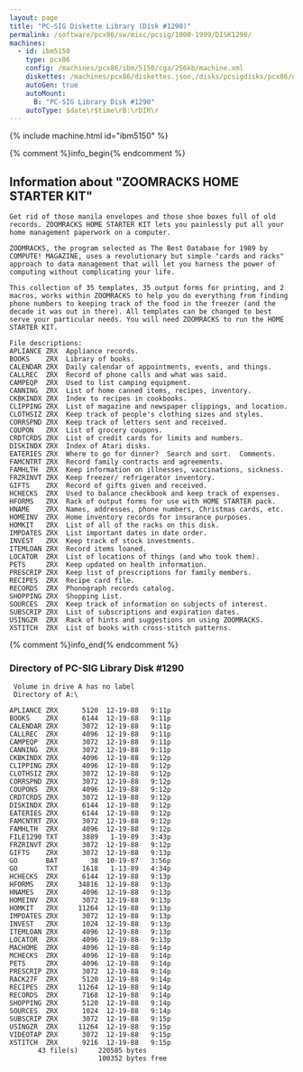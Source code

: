 ```yaml
---
layout: page
title: "PC-SIG Diskette Library (Disk #1290)"
permalink: /software/pcx86/sw/misc/pcsig/1000-1999/DISK1290/
machines:
  - id: ibm5150
    type: pcx86
    config: /machines/pcx86/ibm/5150/cga/256kb/machine.xml
    diskettes: /machines/pcx86/diskettes.json,/disks/pcsigdisks/pcx86/diskettes.json
    autoGen: true
    autoMount:
      B: "PC-SIG Library Disk #1290"
    autoType: $date\r$time\rB:\rDIR\r
---
```


{% include machine.html id="ibm5150" %}

{% comment %}info_begin{% endcomment %}

## Information about "ZOOMRACKS HOME STARTER KIT"

    Get rid of those manila envelopes and those shoe boxes full of old
    records. ZOOMRACKS HOME STARTER KIT lets you painlessly put all your
    home management paperwork on a computer.
    
    ZOOMRACKS, the program selected as The Best Database for 1989 by
    COMPUTE! MAGAZINE, uses a revolutionary but simple "cards and racks"
    approach to data management that will let you harness the power of
    computing without complicating your life.
    
    This collection of 35 templates, 35 output forms for printing, and 2
    macros, works within ZOOMRACKS to help you do everything from finding
    phone numbers to keeping track of the food in the freezer (and the
    decade it was out in there). All templates can be changed to best
    serve your particular needs. You will need ZOOMRACKS to run the HOME
    STARTER KIT.
    
    File descriptions:
    APLIANCE ZRX  Appliance records.
    BOOKS    ZRX  Library of books.
    CALENDAR ZRX  Daily calendar of appointments, events, and things.
    CALLREC  ZRX  Record of phone calls and what was said.
    CAMPEQP  ZRX  Used to list camping equipment.
    CANNING  ZRX  List of home canned items, recipes, inventory.
    CKBKINDX ZRX  Index to recipes in cookbooks.
    CLIPPING ZRX  List of magazine and newspaper clippings, and location.
    CLOTHSIZ ZRX  Keep track of people's clothing sizes and styles.
    CORRSPND ZRX  Keep track of letters sent and received.
    COUPON   ZRX  List of grocery coupons.
    CRDTCRDS ZRX  List of credit cards for limits and numbers.
    DISKINDX ZRX  Index of Atari disks.
    EATERIES ZRX  Where to go for dinner?  Search and sort.  Comments.
    FAMCNTRT ZRX  Record family contracts and agreements.
    FAMHLTH  ZRX  Keep information on illnesses, vaccinations, sickness.
    FRZRINVT ZRX  Keep freezer/ refrigerator inventory.
    GIFTS    ZRX  Record of gifts given and received.
    HCHECKS  ZRX  Used to balance checkbook and keep track of expenses.
    HFORMS   ZRX  Rack of output forms for use with HOME STARTER pack.
    HNAME    ZRX  Names, addresses, phone numbers, Christmas cards, etc.
    HOMEINV  ZRX  Home inventory records for insurance purposes.
    HOMKIT   ZRX  List of all of the racks on this disk.
    IMPDATES ZRX  List important dates in date order.
    INVEST   ZRX  Keep track of stock investments.
    ITEMLOAN ZRX  Record items loaned.
    LOCATOR  ZRX  List of locations of things (and who took them).
    PETS     ZRX  Keep updated on health information.
    PRESCRIP ZRX  Keep list of prescriptions for family members.
    RECIPES  ZRX  Recipe card file.
    RECORDS  ZRX  Phonograph records catalog.
    SHOPPING ZRX  Shopping List.
    SOURCES  ZRX  Keep track of information on subjects of interest.
    SUBSCRIP ZRX  List of subscriptions and expiration dates.
    USINGZR  ZRX  Rack of hints and suggestions on using ZOOMRACKS.
    XSTITCH  ZRX  List of books with cross-stitch patterns.
{% comment %}info_end{% endcomment %}


### Directory of PC-SIG Library Disk #1290

     Volume in drive A has no label
     Directory of A:\

    APLIANCE ZRX      5120  12-19-88   9:11p
    BOOKS    ZRX      6144  12-19-88   9:11p
    CALENDAR ZRX      3072  12-19-88   9:11p
    CALLREC  ZRX      4096  12-19-88   9:11p
    CAMPEQP  ZRX      3072  12-19-88   9:11p
    CANNING  ZRX      3072  12-19-88   9:11p
    CKBKINDX ZRX      4096  12-19-88   9:12p
    CLIPPING ZRX      4096  12-19-88   9:12p
    CLOTHSIZ ZRX      3072  12-19-88   9:12p
    CORRSPND ZRX      3072  12-19-88   9:12p
    COUPONS  ZRX      4096  12-19-88   9:12p
    CRDTCRDS ZRX      3072  12-19-88   9:12p
    DISKINDX ZRX      6144  12-19-88   9:12p
    EATERIES ZRX      6144  12-19-88   9:12p
    FAMCNTRT ZRX      3072  12-19-88   9:12p
    FAMHLTH  ZRX      4096  12-19-88   9:12p
    FILE1290 TXT      3889   1-19-89   3:43p
    FRZRINVT ZRX      3072  12-19-88   9:12p
    GIFTS    ZRX      3072  12-19-88   9:13p
    GO       BAT        38  10-19-87   3:56p
    GO       TXT      1618   1-13-89   4:34p
    HCHECKS  ZRX      6144  12-19-88   9:13p
    HFORMS   ZRX     34816  12-19-88   9:13p
    HNAMES   ZRX      4096  12-19-88   9:13p
    HOMEINV  ZRX      3072  12-19-88   9:13p
    HOMKIT   ZRX     11264  12-19-88   9:13p
    IMPDATES ZRX      3072  12-19-88   9:13p
    INVEST   ZRX      1024  12-19-88   9:13p
    ITEMLOAN ZRX      4096  12-19-88   9:13p
    LOCATOR  ZRX      4096  12-19-88   9:13p
    MACHOME  ZRX      4096  12-19-88   9:14p
    MCHECKS  ZRX      4096  12-19-88   9:14p
    PETS     ZRX      4096  12-19-88   9:14p
    PRESCRIP ZRX      3072  12-19-88   9:14p
    RACK27F  ZRX      5120  12-19-88   9:14p
    RECIPES  ZRX     11264  12-19-88   9:14p
    RECORDS  ZRX      7168  12-19-88   9:14p
    SHOPPING ZRX      5120  12-19-88   9:14p
    SOURCES  ZRX      1024  12-19-88   9:14p
    SUBSCRIP ZRX      3072  12-19-88   9:15p
    USINGZR  ZRX     11264  12-19-88   9:15p
    VIDEOTAP ZRX      3072  12-19-88   9:15p
    XSTITCH  ZRX      9216  12-19-88   9:15p
           43 file(s)     220585 bytes
                          100352 bytes free
